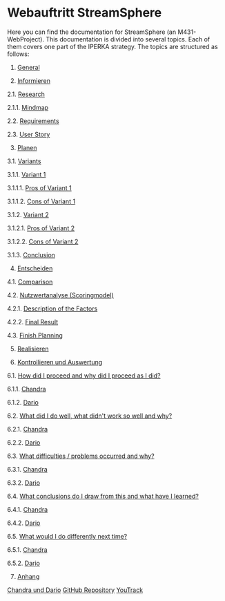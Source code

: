 <show-structure depth="3"/>

# Webauftritt StreamSphere

Here you can find the documentation for StreamSphere (an M431-WebProject). This documentation is divided into several
topics. Each of them covers one part of the IPERKA strategy. The topics are structured as follows:

1. [General](general.md)

2. [Informieren](informieren.md)

2.1. [Research](informieren.md#research)

2.1.1. [Mindmap](informieren.md#mindmap)

2.2. [Requirements](informieren.md#requirements)

2.3. [User Story](informieren.md#user-story)

3. [Planen](planen.md)

3.1. [Variants](planen.md#variants)

3.1.1. [Variant 1](planen.md#pros_variant1)

3.1.1.1. [Pros of Variant 1](planen.md#pros_variant1)

3.1.1.2. [Cons of Variant 1](planen.md#cons_variant1)

3.1.2. [Variant 2](planen.md#pros_variant2)

3.1.2.1. [Pros of Variant 2](planen.md#pros_variant2)

3.1.2.2. [Cons of Variant 2](planen.md#cons_variant2)

3.1.3. [Conclusion](planen.md#conclusion)

4. [Entscheiden](entscheiden.md)

4.1. [Comparison](entscheiden.md#comparison)

4.2. [Nutzwertanalyse (Scoringmodel)](entscheiden.md#nutzwertanalyse-scoringmodel)

4.2.1. [Description of the Factors](entscheiden.md#beschreibung-der-faktoren)

4.2.2. [Final Result](entscheiden.md#final-result)

4.3. [Finish Planning](entscheiden.md#finish-planning)

5. [Realisieren](realisieren.md)

6. [Kontrollieren und Auswertung](kontrollieren-auswerten.md)

6.1. [How did I proceed and why did I proceed as I did?](kontrollieren-auswerten.md#chandra-proceed)

6.1.1. [Chandra](kontrollieren-auswerten.md#chandra-proceed)

6.1.2. [Dario](kontrollieren-auswerten.md#dario-proceed)

6.2. [What did I do well, what didn't work so well and why?](kontrollieren-auswerten.md#chandra-well)

6.2.1. [Chandra](kontrollieren-auswerten.md#chandra-well)

6.2.2. [Dario](kontrollieren-auswerten.md#dario-well)

6.3. [What difficulties / problems occurred and why?](kontrollieren-auswerten.md#chandra-difficulties)

6.3.1. [Chandra](kontrollieren-auswerten.md#chandra-difficulties)

6.3.2. [Dario](kontrollieren-auswerten.md#dario-difficulties)

6.4. [What conclusions do I draw from this and what have I learned?](kontrollieren-auswerten.md#chandra-conclusions)

6.4.1. [Chandra](kontrollieren-auswerten.md#chandra-conclusions)

6.4.2. [Dario](kontrollieren-auswerten.md#dario-conclusions)

6.5. [What would I do differently next time?](kontrollieren-auswerten.md#chandra-different)

6.5.1. [Chandra](kontrollieren-auswerten.md#chandra-different)

6.5.2. [Dario](kontrollieren-auswerten.md#dario-different)

7. [Anhang](Anhang.md)

<seealso>
       <category ref="author">
            <a href="https://www.github.com/An0n-00/M431-WebProject">Chandra und Dario</a>           
       </category>
       <category ref="external">
           <a href="https://www.github.com/An0n-00/M431-WebProject">GitHub Repository</a>
           <a href="https://ims.youtrack.cloud/gantt-charts/199-1">YouTrack</a>
       </category>
</seealso>